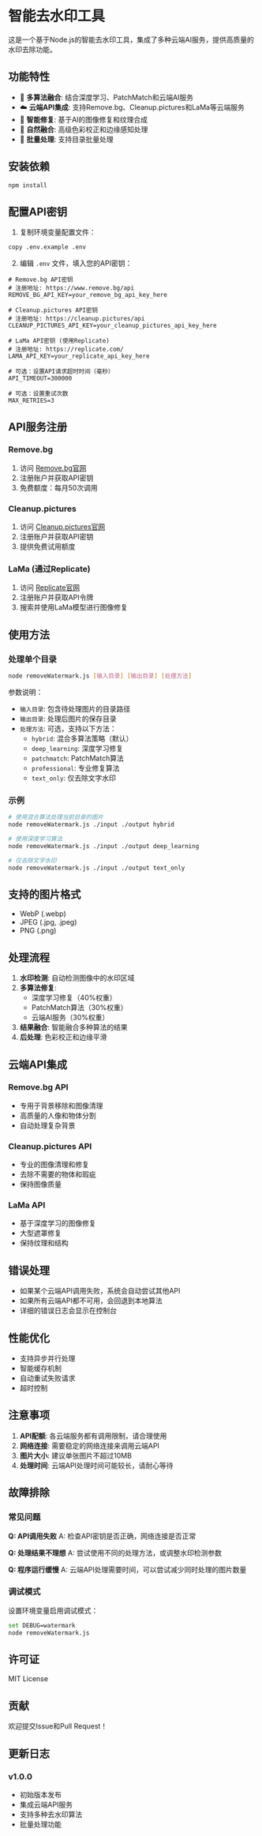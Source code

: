 # 智能去水印工具

这是一个基于Node.js的智能去水印工具，集成了多种云端AI服务，提供高质量的水印去除功能。

## 功能特性

- 🎯 **多算法融合**: 结合深度学习、PatchMatch和云端AI服务
- ☁️ **云端API集成**: 支持Remove.bg、Cleanup.pictures和LaMa等云端服务
- 🤖 **智能修复**: 基于AI的图像修复和纹理合成
- 🎨 **自然融合**: 高级色彩校正和边缘感知处理
- 📁 **批量处理**: 支持目录批量处理

## 安装依赖

```bash
npm install
```

## 配置API密钥

1. 复制环境变量配置文件：
```bash
copy .env.example .env
```

2. 编辑 `.env` 文件，填入您的API密钥：

```env
# Remove.bg API密钥
# 注册地址: https://www.remove.bg/api
REMOVE_BG_API_KEY=your_remove_bg_api_key_here

# Cleanup.pictures API密钥
# 注册地址: https://cleanup.pictures/api
CLEANUP_PICTURES_API_KEY=your_cleanup_pictures_api_key_here

# LaMa API密钥 (使用Replicate)
# 注册地址: https://replicate.com/
LAMA_API_KEY=your_replicate_api_key_here

# 可选：设置API请求超时时间（毫秒）
API_TIMEOUT=300000

# 可选：设置重试次数
MAX_RETRIES=3
```

## API服务注册

### Remove.bg
1. 访问 [Remove.bg官网](https://www.remove.bg/api)
2. 注册账户并获取API密钥
3. 免费额度：每月50次调用

### Cleanup.pictures
1. 访问 [Cleanup.pictures官网](https://cleanup.pictures/api)
2. 注册账户并获取API密钥
3. 提供免费试用额度

### LaMa (通过Replicate)
1. 访问 [Replicate官网](https://replicate.com/)
2. 注册账户并获取API令牌
3. 搜索并使用LaMa模型进行图像修复

## 使用方法

### 处理单个目录
```bash
node removeWatermark.js [输入目录] [输出目录] [处理方法]
```

参数说明：
- `输入目录`: 包含待处理图片的目录路径
- `输出目录`: 处理后图片的保存目录
- `处理方法`: 可选，支持以下方法：
  - `hybrid`: 混合多算法策略（默认）
  - `deep_learning`: 深度学习修复
  - `patchmatch`: PatchMatch算法
  - `professional`: 专业修复算法
  - `text_only`: 仅去除文字水印

### 示例
```bash
# 使用混合算法处理当前目录的图片
node removeWatermark.js ./input ./output hybrid

# 使用深度学习算法
node removeWatermark.js ./input ./output deep_learning

# 仅去除文字水印
node removeWatermark.js ./input ./output text_only
```

## 支持的图片格式

- WebP (.webp)
- JPEG (.jpg, .jpeg)
- PNG (.png)

## 处理流程

1. **水印检测**: 自动检测图像中的水印区域
2. **多算法修复**: 
   - 深度学习修复（40%权重）
   - PatchMatch算法（30%权重）
   - 云端AI服务（30%权重）
3. **结果融合**: 智能融合多种算法的结果
4. **后处理**: 色彩校正和边缘平滑

## 云端API集成

### Remove.bg API
- 专用于背景移除和图像清理
- 高质量的人像和物体分割
- 自动处理复杂背景

### Cleanup.pictures API
- 专业的图像清理和修复
- 去除不需要的物体和瑕疵
- 保持图像质量

### LaMa API
- 基于深度学习的图像修复
- 大型遮罩修复
- 保持纹理和结构

## 错误处理

- 如果某个云端API调用失败，系统会自动尝试其他API
- 如果所有云端API都不可用，会回退到本地算法
- 详细的错误日志会显示在控制台

## 性能优化

- 支持异步并行处理
- 智能缓存机制
- 自动重试失败请求
- 超时控制

## 注意事项

1. **API配额**: 各云端服务都有调用限制，请合理使用
2. **网络连接**: 需要稳定的网络连接来调用云端API
3. **图片大小**: 建议单张图片不超过10MB
4. **处理时间**: 云端API处理时间可能较长，请耐心等待

## 故障排除

### 常见问题

**Q: API调用失败**
A: 检查API密钥是否正确，网络连接是否正常

**Q: 处理结果不理想**
A: 尝试使用不同的处理方法，或调整水印检测参数

**Q: 程序运行缓慢**
A: 云端API处理需要时间，可以尝试减少同时处理的图片数量

### 调试模式

设置环境变量启用调试模式：
```bash
set DEBUG=watermark
node removeWatermark.js
```

## 许可证

MIT License

## 贡献

欢迎提交Issue和Pull Request！

## 更新日志

### v1.0.0
- 初始版本发布
- 集成云端API服务
- 支持多种去水印算法
- 批量处理功能
